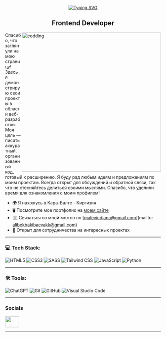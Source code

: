 <p align="center">
  <a href="https://git.io/typing-svg" target="_blank">
    <img src="https://readme-typing-svg.demolab.com?font=Arial&weight=900&size=35&duration=4000&pause=500&color=744FC6&background=FF000000&left=true&vCenter=true&width=635&height=70&lines=Привет%2C+я+Али" alt="Typing SVG">
  </a>
<h2 align="center">Frontend Developer</h2>
  <img src="https://mir-s3-cdn-cf.behance.net/project_modules/disp/601014116770475.6068beff4640a.gif" min-width="450px" max-width="450px" width="450px" align="right" alt="codding"/>
   
Спасибо, что заглянули на мою страницу! Здесь я демонстрирую свои проекты в области веб-разработки. Моя цель — писать аккуратный, организованный код, готовый к расширению. Я буду рад любым идеям и предложениям по моим проектам. Всегда открыт для обсуждений и обратной связи, так что не стесняйтесь делиться своими мыслями. Спасибо, что уделили время для ознакомления с моим профилем!

* 🌍  Я нахожусь в Кара-Балте - Киргизия 
* 🖥️  Посмотрите мое портфолио на [моем сайте](https://YaArmesha.github.io/portfolio/)
* ✉️  Связаться со мной можно по [malevicdiana@gmail.com](mailto: alibekbakibaevakk@gmail.com)
* 🤝  Открыт для сотрудничества на интересных проектах
<hr>

### 💻 Tech Stack:

![HTML5](https://img.shields.io/badge/HTML5-E34F26?style=for-the-badge&logo=html5&logoColor=white)
![CSS3](https://img.shields.io/badge/CSS3-1572B6?style=for-the-badge&logo=css3&logoColor=white)
![SASS](https://img.shields.io/badge/SASS-C69?style=for-the-badge&logo=SASS&logoColor=white)
![Tailwind CSS](https://img.shields.io/badge/Tailwind_CSS-38B2AC?style=for-the-badge&logo=tailwind-css&logoColor=white)
![JavaScript](https://img.shields.io/badge/Javascript-F7DF1E?style=for-the-badge&logo=javascript&logoColor=black)
![Python](https://img.shields.io/badge/Python-3776AB?style=for-the-badge&logo=python&logoColor=white)
<hr>

### 🛠 Tools:

![ChatGPT](https://img.shields.io/badge/chatGPT-74aa9c?style=for-the-badge&logo=openai&logoColor=white)
![Git](https://img.shields.io/badge/git-%23F05033.svg?style=for-the-badge&logo=git&logoColor=white)
![GitHub](https://img.shields.io/badge/github-%23121011.svg?style=for-the-badge&logo=github&logoColor=white)
![Visual Studio Code](https://img.shields.io/badge/VS_Code-0078D4?style=for-the-badge&logo=visual%20studio%20code&logoColor=white)
<hr>

### Socials
<p align="left"> <a href="https://t.me/@Aruka_alola" target="_blank" rel="noreferrer"><img src="https://logohistory.net/wp-content/uploads/2022/10/Telegram-logo.png" width="45" height="35" /></a> </p>
<hr>
